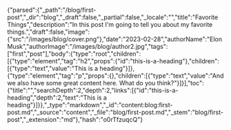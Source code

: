 {"parsed":{"_path":"/blog/first-post","_dir":"blog","_draft":false,"_partial":false,"_locale":"","title":"Favorite Things","description":"In this post I'm going to tell you about my favorite things.","draft":false,"image":{"src":"/images/blog/cover.png"},"date":"2023-02-28","authorName":"Elon Musk","authorImage":"/images/blog/author2.jpg","tags":["first","post"],"body":{"type":"root","children":[{"type":"element","tag":"h2","props":{"id":"this-is-a-heading"},"children":[{"type":"text","value":"This is a heading"}]},{"type":"element","tag":"p","props":{},"children":[{"type":"text","value":"And we also have some great content here. What do you think?"}]}],"toc":{"title":"","searchDepth":2,"depth":2,"links":[{"id":"this-is-a-heading","depth":2,"text":"This is a heading"}]}},"_type":"markdown","_id":"content:blog:first-post.md","_source":"content","_file":"blog/first-post.md","_stem":"blog/first-post","_extension":"md"},"hash":"o0rTfzuqcQ"}